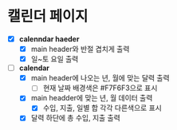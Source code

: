 # 캘린더 페이지

- [x] **calenndar haeder**
  - [x] main header와 반절 겹치게 출력
  - [x] 일~토 요일 출력
- [ ] **calendar**
  - [x] main header에 나오는 년, 월에 맞는 달력 출력
    - [ ] 현재 날짜 배경색은 #F7F6F3으로 표시
  - [x] main headder에 맞는 년, 월 데이터 출력
    - [x] 수입, 지출, 일별 합 각각 다른색으로 표시
  - [x] 달력 하단에 총 수입, 지출 출력
